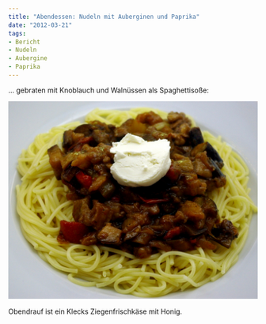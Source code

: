 ```yaml
---
title: "Abendessen: Nudeln mit Auberginen und Paprika"
date: "2012-03-21" 
tags:
- Bericht
- Nudeln
- Aubergine
- Paprika
---
```


... gebraten mit Knoblauch und Walnüssen als Spaghettisoße:

[![](images/imgp8744.jpg "Auberginen")](http://apfeleimer.wordpress.com/2012/03/21/abendessen-nudeln-mit-auberginen-und-paprika/imgp8744/)

Obendrauf ist ein Klecks Ziegenfrischkäse mit Honig.
